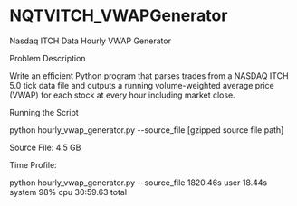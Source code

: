 # NQTVITCH_VWAPGenerator
Nasdaq ITCH Data Hourly VWAP Generator


Problem Description

Write an efficient Python program that parses trades from a NASDAQ ITCH 5.0 tick data file and
outputs a running volume-weighted average price (VWAP) for each stock at every hour
including market close.

Running the Script

python hourly_vwap_generator.py --source_file [gzipped source file path]

Source File: 4.5 GB

Time Profile:

python hourly_vwap_generator.py --source_file   1820.46s user 18.44s system 98% cpu 30:59.63 total



